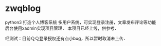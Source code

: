 # zwqblog
python3 打造个人博客系统
多用户系统，可实现登录注册，文章发布评论等功能
后台使用xadmin实现项目管理．
本项目已经上线，供参考．

经测试：目前ＱＱ登录授权还有点小bug，所以暂时取消未上传．

